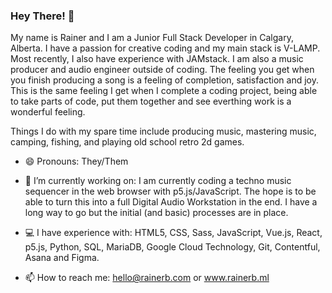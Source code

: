 ### Hey There! 👋

My name is Rainer and I am a Junior Full Stack Developer in Calgary, Alberta. I have a passion for creative coding and my main stack 
is V-LAMP. Most recently, I also have experience with JAMstack. I am also a music producer and audio engineer outside of coding. The feeling
you get when you finish producing a song is a feeling of completion, satisfaction and joy. This is the same feeling I get when I complete
a coding project, being able to take parts of code, put them together and see everthing work is a wonderful feeling.

Things I do with my spare time include producing music, mastering music, camping, fishing, and playing old school retro 2d games. 


- 😄  Pronouns: They/Them

- 🔭  I’m currently working on: I am currently coding a techno music sequencer in the web browser with p5.js/JavaScript. 
The hope is to be able to turn this into a full Digital Audio Workstation in the end. I have a long way to go but the initial (and basic) processes
are in place. 

- 💻  I have experience with: HTML5, CSS, Sass, JavaScript, Vue.js, React, p5.js, Python, SQL, MariaDB, Google Cloud Technology, Git, Contentful, Asana and Figma.

- 📫  How to reach me: hello@rainerb.com or www.rainerb.ml


